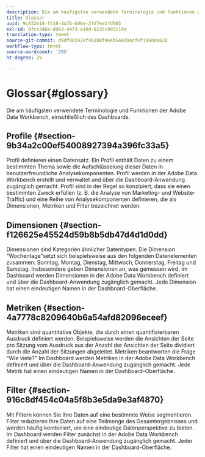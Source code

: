 ```yaml
---
description: Die am häufigsten verwendete Terminologie und Funktionen der Adobe Data Workbench, einschließlich des Dashboards.
title: Glossar
uuid: 9c832e10-f518-4a76-b06e-2fd7ea1fd985
exl-id: 0fcc348a-8963-4473-a19d-0235c993c19a
translation-type: tm+mt
source-git-commit: d9df90242ef96188f4e4b5e6d04cfef196b0a628
workflow-type: tm+mt
source-wordcount: '295'
ht-degree: 2%

---
```


# Glossar{#glossary}

Die am häufigsten verwendete Terminologie und Funktionen der Adobe Data Workbench, einschließlich des Dashboards.

## Profile {#section-9b34a2c00ef54008927394a396fc33a5}

Profil definieren einen Datensatz. Ein Profil enthält Daten zu einem bestimmten Thema sowie die Aufschlüsselung dieser Daten in benutzerfreundliche Analysekomponenten. Profil werden in der Adobe Data Workbench erstellt und verwaltet und über die Dashboard-Anwendung zugänglich gemacht. Profil sind in der Regel so konzipiert, dass sie einen bestimmten Zweck erfüllen (z. B. die Analyse von Marketing- und Website-Traffic) und eine Reihe von Analysekomponenten definieren, die als Dimensionen, Metriken und Filter bezeichnet werden.

## Dimensionen {#section-f126625e45524d59b8b5db47d4d1d0dd}

Dimensionen sind Kategorien ähnlicher Datentypen. Die Dimension &quot;Wochentage&quot;setzt sich beispielsweise aus den folgenden Datenelementen zusammen: Sonntag, Montag, Dienstag, Mittwoch, Donnerstag, Freitag und Samstag. Insbesondere geben Dimensionen an, was gemessen wird. Im Dashboard werden Dimensionen in der Adobe Data Workbench definiert und über die Dashboard-Anwendung zugänglich gemacht. Jede Dimension hat einen eindeutigen Namen in der Dashboard-Oberfläche.

## Metriken {#section-4a7778c8209640b6a54afd82096eceef}

Metriken sind quantitative Objekte, die durch einen quantifizierbaren Ausdruck definiert werden. Beispielsweise werden die Ansichten der Seite pro Sitzung vom Ausdruck aus der Anzahl der Ansichten der Seite dividiert durch die Anzahl der Sitzungen abgeleitet. Metriken beantworten die Frage &quot;Wie viele?&quot; Im Dashboard werden Metriken in der Adobe Data Workbench definiert und über die Dashboard-Anwendung zugänglich gemacht. Jede Metrik hat einen eindeutigen Namen in der Dashboard-Oberfläche.

## Filter {#section-916c8df454c04a5f8b3e5da9e3af4870}

Mit Filtern können Sie Ihre Daten auf eine bestimmte Weise segmentieren. Filter reduzieren Ihre Daten auf eine Teilmenge des Gesamtergebnisses und werden häufig kombiniert, um eine eindeutige Datenperspektive zu bieten. Im Dashboard werden Filter zunächst in der Adobe Data Workbench definiert und über die Dashboard-Anwendung zugänglich gemacht. Jeder Filter hat einen eindeutigen Namen in der Dashboard-Oberfläche.
